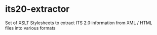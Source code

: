 its20-extractor
===============

Set of XSLT Stylesheets to extract ITS 2.0 information from XML / HTML files into various formats 
